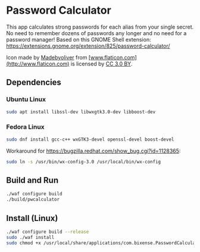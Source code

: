 # Password Calculator

This app calculates strong passwords for each alias from your single secret. No need to remember
dozens of passwords any longer and no need for a password manager! Based on this GNOME Shell
extension: https://extensions.gnome.org/extension/825/password-calculator/

Icon made by [Madebyoliver](http://www.flaticon.com/authors/madebyoliver) from
[www.flaticon.com](http://www.flaticon.com) is licensed by
[CC 3.0 BY](http://creativecommons.org/licenses/by/3.0/).

## Dependencies

### Ubuntu Linux

```sh
sudo apt install libssl-dev libwxgtk3.0-dev libboost-dev
```

### Fedora Linux

```sh
sudo dnf install gcc-c++ wxGTK3-devel openssl-devel boost-devel
```

Workaround for https://bugzilla.redhat.com/show_bug.cgi?id=1128365:

```sh
sudo ln -s /usr/bin/wx-config-3.0 /usr/local/bin/wx-config
```

## Build and Run

```sh
./waf configure build
./build/pwcalculator
```

## Install (Linux)

```sh
./waf configure build --release
sudo ./waf install
sudo chmod +x /usr/local/share/applications/com.bixense.PasswordCalculator.desktop
```
